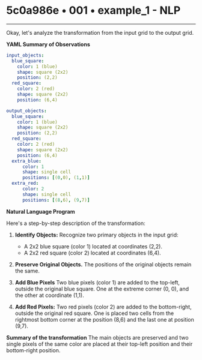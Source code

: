 # 5c0a986e • 001 • example_1 - NLP

---
Okay, let's analyze the transformation from the input grid to the output grid.

**YAML Summary of Observations**

```yaml
input_objects:
  blue_square:
    color: 1 (blue)
    shape: square (2x2)
    position: (2,2)
  red_square:
    color: 2 (red)
    shape: square (2x2)
    position: (6,4)

output_objects:
  blue_square:
    color: 1 (blue)
    shape: square (2x2)
    position: (2,2)
  red_square:
    color: 2 (red)
    shape: square (2x2)
    position: (6,4)
  extra_blue:
      color: 1
      shape: single cell
      positions: [(0,0), (1,1)]
  extra_red:
      color: 2
      shape: single cell
      positions: [(8,6), (9,7)]
```

**Natural Language Program**

Here's a step-by-step description of the transformation:

1.  **Identify Objects:** Recognize two primary objects in the input grid:
    *   A 2x2 blue square (color 1) located at coordinates (2,2).
    *   A 2x2 red square (color 2) located at coordinates (6,4).

2.  **Preserve Original Objects.** The positions of the original objects remain the same.

3. **Add Blue Pixels** Two blue pixels (color 1) are added to the top-left, outside the original blue square. One at the extreme corner (0, 0), and the other at coordinate (1,1).

4.  **Add Red Pixels:** Two red pixels (color 2) are added to the bottom-right, outside the original red square. One is placed two cells from the rightmost bottom corner at the position (8,6) and the last one at position (9,7).

**Summary of the transformation**
The main objects are preserved and two single pixels of the same color are placed at their top-left position and their bottom-right position.

